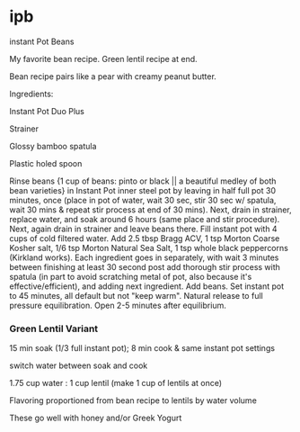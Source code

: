 # ipb
instant Pot Beans


My favorite bean recipe. Green lentil recipe at end.

Bean recipe pairs like a pear with creamy peanut butter.

Ingredients:

Instant Pot Duo Plus

Strainer

Glossy bamboo spatula

Plastic holed spoon

Rinse beans {1 cup of beans: pinto or black || a beautiful medley of both bean varieties} in Instant Pot inner steel pot by leaving in half full pot 30 minutes, once (place in pot of water, wait 30 sec, stir 30 sec w/ spatula, wait 30 mins & repeat stir process at end of 30 mins). Next, drain in strainer, replace water, and soak around 6 hours (same place and stir procedure). Next, again drain in strainer and leave beans there.
Fill instant pot with 4 cups of cold filtered water. Add 2.5 tbsp Bragg ACV, 1 tsp Morton Coarse Kosher salt, 1/6 tsp Morton Natural Sea Salt, 
1 tsp whole black peppercorns (Kirkland works). Each ingredient goes in separately, with wait 3 minutes between finishing at least 30 second post add thorough stir process with spatula (in part to avoid
scratching metal of pot, also because it's effective/efficient), and adding next ingredient. Add beans. Set instant pot to 45 minutes, all default but not
"keep warm". Natural release to full pressure equilibration. Open 2-5 minutes after equilibrium.

### Green Lentil Variant

15 min soak (1/3 full instant pot); 8 min cook & same instant pot settings

switch water between soak and cook

1.75 cup water : 1 cup lentil (make 1 cup of lentils at once)

Flavoring proportioned from bean recipe to lentils by water volume 

These go well with honey and/or Greek Yogurt
